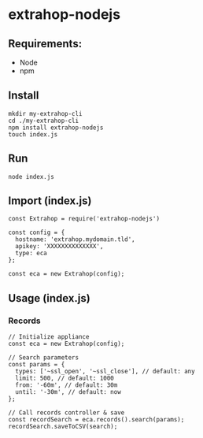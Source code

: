 # extrahop-nodejs

## Requirements:
- Node
- npm

## Install
```
mkdir my-extrahop-cli
cd ./my-extrahop-cli
npm install extrahop-nodejs
touch index.js
```

## Run
```
node index.js
```

## Import (index.js)
```
const Extrahop = require('extrahop-nodejs')

const config = {
  hostname: 'extrahop.mydomain.tld',
  apikey: 'XXXXXXXXXXXXXX',
  type: eca
};

const eca = new Extrahop(config);
```

## Usage (index.js)
### Records
```
// Initialize appliance
const eca = new Extrahop(config);

// Search parameters
const params = {
  types: ['~ssl_open', '~ssl_close'], // default: any
  limit: 500, // default: 1000
  from: '-60m', // default: 30m
  until: '-30m', // default: now
};

// Call records controller & save
const recordSearch = eca.records().search(params);
recordSearch.saveToCSV(search);
```


